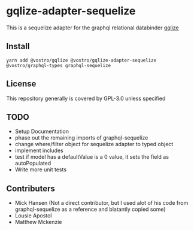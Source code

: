 # gqlize-adapter-sequelize

This is a sequelize adapter for the graphql relational databinder [gqlize](https://github.com/VostroNet/gqlize) 

## Install

```
yarn add @vostro/gqlize @vostro/gqlize-adapter-sequelize @vostro/graphql-types graphql-sequelize
```

## License

This repository generally is covered by GPL-3.0 unless specified


## TODO
- Setup Documentation
- phase out the remaining imports of graphql-sequelize
- change where/filter object for sequelize adapter to typed object 
- implement includes
- test if model has a defaultValue is a 0 value, it sets the field as autoPopulated
- Write more unit tests

## Contributers

- Mick Hansen (Not a direct contributor, but I used alot of his code from graphql-sequelize as a reference and blatantly copied some)
- Lousie Apostol
- Matthew Mckenzie
